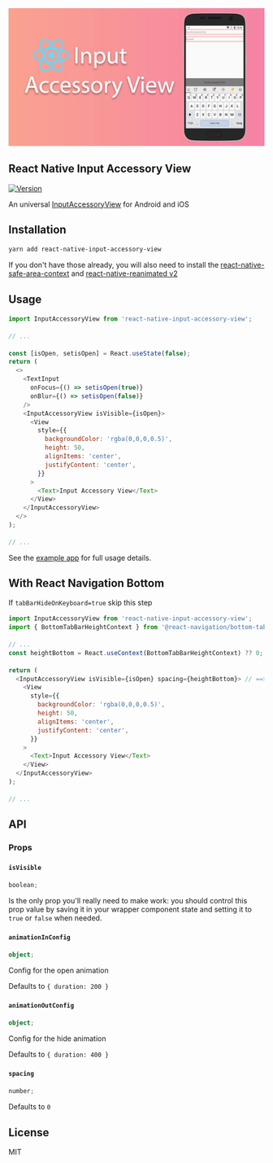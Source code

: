 ![React Native Input Accessory View](background.jpg)

## React Native Input Accessory View

[![Version][version-badge]][package]

[version-badge]: https://img.shields.io/npm/v/react-native-input-accessory-view
[package]: https://www.npmjs.com/package/react-native-input-accessory-view

An universal [InputAccessoryView](https://reactnative.dev/docs/inputaccessoryview) for Android and iOS

## Installation

```sh
yarn add react-native-input-accessory-view
```

If you don't have those already, you will also need to install the [react-native-safe-area-context](https://github.com/th3rdwave/react-native-safe-area-context) and [react-native-reanimated v2](https://github.com/software-mansion/react-native-reanimated)

## Usage

```js
import InputAccessoryView from 'react-native-input-accessory-view';

// ...

const [isOpen, setisOpen] = React.useState(false);
return (
  <>
    <TextInput
      onFocus={() => setisOpen(true)}
      onBlur={() => setisOpen(false)}
    />
    <InputAccessoryView isVisible={isOpen}>
      <View
        style={{
          backgroundColor: 'rgba(0,0,0,0.5)',
          height: 50,
          alignItems: 'center',
          justifyContent: 'center',
        }}
      >
        <Text>Input Accessory View</Text>
      </View>
    </InputAccessoryView>
  </>
);

// ...
```
See the [example app](./example/src/App.js) for full usage details.

## With React Navigation Bottom

If `tabBarHideOnKeyboard=true` skip this step

```js
import InputAccessoryView from 'react-native-input-accessory-view';
import { BottomTabBarHeightContext } from '@react-navigation/bottom-tabs'; // ==> Add import

// ...
const heightBottom = React.useContext(BottomTabBarHeightContext) ?? 0; // ==> Add line

return (
  <InputAccessoryView isVisible={isOpen} spacing={heightBottom}> // ==> Add spacing
    <View
      style={{
        backgroundColor: 'rgba(0,0,0,0.5)',
        height: 50,
        alignItems: 'center',
        justifyContent: 'center',
      }}
    >
      <Text>Input Accessory View</Text>
    </View>
  </InputAccessoryView>
);

// ...
```


## API

### Props

#### `isVisible`

```ts
boolean;
```

Is the only prop you'll really need to make work: you should control this prop value by saving it in your wrapper component state and setting it to `true` or `false` when needed.

#### `animationInConfig`

```ts
object;
```

Config for the open animation

Defaults to `{ duration: 200 }`

#### `animationOutConfig`

```ts
object;
```

Config for the hide animation

Defaults to `{ duration: 400 }`

#### `spacing`

```ts
number;
```

Defaults to `0`


## License

MIT
